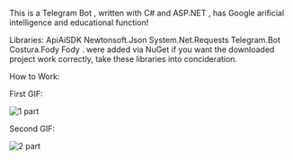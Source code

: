 This is a Telegram Bot , written with C# and ASP.NET , has Google arificial intelligence and educational function!

Libraries:
ApiAiSDK 
Newtonsoft.Json
System.Net.Requests
Telegram.Bot
Costura.Fody
Fody
. were added via NuGet
if you want the downloaded project work correctly, take these libraries into concideration.


How to Work: 

First GIF: 

![1 part](https://user-images.githubusercontent.com/38010166/82077552-b028c200-96f0-11ea-984c-a086a9ec98b4.gif)

Second GIF:

![2 part](https://user-images.githubusercontent.com/38010166/82077579-bcad1a80-96f0-11ea-83ba-2271db568eb6.gif)
